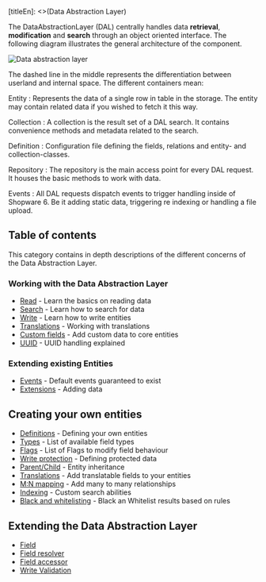 [titleEn]: <>(Data Abstraction Layer)

The DataAbstractionLayer (DAL) centrally handles data **retrieval**, **modification** and **search** through an object oriented interface. The following diagram illustrates the general architecture of the component.

![Data abstraction layer](./img/dal-structure.png)

The dashed line in the middle represents the differentiation between userland and internal space. The different containers mean:

Entity
 : Represents the data of a single row in table in the storage. The entity may contain related data if you wished to fetch it this way.
 
Collection
 : A collection is the result set of a DAL search. It contains convenience methods and metadata related to the search. 

Definition
 : Configuration file defining the fields, relations and entity- and collection-classes.

Repository
 : The repository is the main access point for every DAL request. It houses the basic methods to work with data.

Events
 : All DAL requests dispatch events to trigger handling inside of Shopware 6. Be it adding static data, triggering re indexing or handling a file upload.

## Table of contents

This category contains in depth descriptions of the different concerns of the Data Abstraction Layer.

### Working with the Data Abstraction Layer

* [Read](./010-read.md) - Learn the basics on reading data
* [Search](./020-search.md) - Learn how to search for data
* [Write](./030-write.md)  - Learn how to write entities
* [Translations](./040-translation-handling.md) - Working with translations
* [Custom fields](./045-custom-field.md) - Add custom data to core entities
* [UUID](./046-uuid.md) - UUID handling explained
 
### Extending existing Entities
 
* [Events](./050-events.md) - Default events guaranteed to exist
* [Extensions](./060-extensions.md) - Adding data
 
## Creating your own entities
  
* [Definitions](./070-definition.md) - Defining your own entities
* [Types](./080-types.md) - List of available field types
* [Flags](./090-flags.md) - List of Flags to modify field behaviour
* [Write protection](./100-write-protection.md) - Defining protected data
* [Parent/Child](./110-data-inheritance.md) - Entity inheritance
* [Translations](./120-translations.md) - Add translatable fields to your entities
* [M:N mapping](./125-mapping.md) - Add many to many relationships
* [Indexing](./130-indexing.md) - Custom search abilities
* [Black and whitelisting](./140-black-white-listing.md) - Black an Whitelist results based on rules
 
## Extending the Data Abstraction Layer

* [Field](./150-field.md)
* [Field resolver](./160-field-resolver.md)
* [Field accessor](./170-field-accessor.md)
* [Write Validation](./180-write-command-validation.md)
